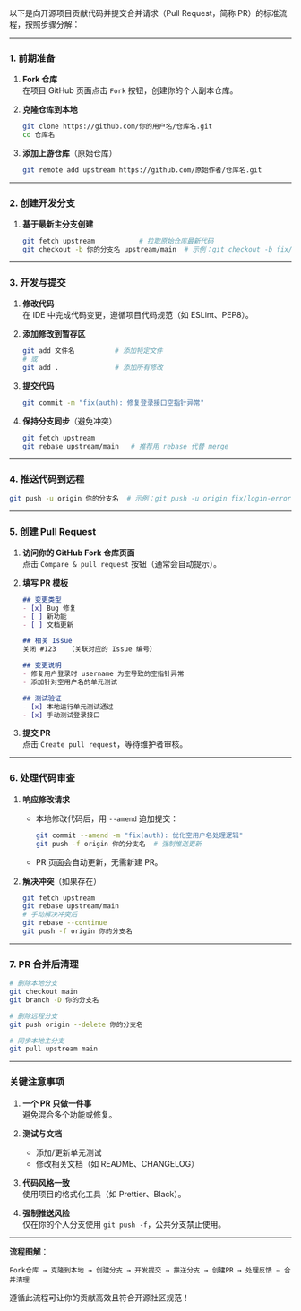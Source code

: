 以下是向开源项目贡献代码并提交合并请求（Pull Request，简称 PR）的标准流程，按照步骤分解：

---

### **1. 前期准备**
1. **Fork 仓库**  
   在项目 GitHub 页面点击 `Fork` 按钮，创建你的个人副本仓库。

2. **克隆仓库到本地**  
   ```bash
   git clone https://github.com/你的用户名/仓库名.git
   cd 仓库名
   ```

3. **添加上游仓库**（原始仓库）  
   ```bash
   git remote add upstream https://github.com/原始作者/仓库名.git
   ```

---

### **2. 创建开发分支**
1. **基于最新主分支创建**  
   ```bash
   git fetch upstream           # 拉取原始仓库最新代码
   git checkout -b 你的分支名 upstream/main  # 示例：git checkout -b fix/login-error upstream/main
   ```

---

### **3. 开发与提交**
1. **修改代码**  
   在 IDE 中完成代码变更，遵循项目代码规范（如 ESLint、PEP8）。

2. **添加修改到暂存区**  
   ```bash
   git add 文件名          # 添加特定文件
   # 或
   git add .              # 添加所有修改
   ```

3. **提交代码**    
   ```bash
   git commit -m "fix(auth): 修复登录接口空指针异常"
   ```

4. **保持分支同步**（避免冲突）  
   ```bash
   git fetch upstream
   git rebase upstream/main   # 推荐用 rebase 代替 merge
   ```

---

### **4. 推送代码到远程**
```bash
git push -u origin 你的分支名  # 示例：git push -u origin fix/login-error
```

---

### **5. 创建 Pull Request**
1. **访问你的 GitHub Fork 仓库页面**  
   点击 `Compare & pull request` 按钮（通常会自动提示）。

2. **填写 PR 模板**  
   ```markdown
   ## 变更类型
   - [x] Bug 修复
   - [ ] 新功能
   - [ ] 文档更新

   ## 相关 Issue
   关闭 #123   （关联对应的 Issue 编号）

   ## 变更说明
   - 修复用户登录时 username 为空导致的空指针异常
   - 添加针对空用户名的单元测试

   ## 测试验证
   - [x] 本地运行单元测试通过
   - [x] 手动测试登录接口
   ```

3. **提交 PR**  
   点击 `Create pull request`，等待维护者审核。

---

### **6. 处理代码审查**
1. **响应修改请求**  
   - 本地修改代码后，用 `--amend` 追加提交：  
     ```bash
     git commit --amend -m "fix(auth): 优化空用户名处理逻辑"
     git push -f origin 你的分支名  # 强制推送更新
     ```
   - PR 页面会自动更新，无需新建 PR。

2. **解决冲突**（如果存在）  
   ```bash
   git fetch upstream
   git rebase upstream/main
   # 手动解决冲突后
   git rebase --continue
   git push -f origin 你的分支名
   ```

---

### **7. PR 合并后清理**
```bash
# 删除本地分支
git checkout main
git branch -D 你的分支名

# 删除远程分支
git push origin --delete 你的分支名

# 同步本地主分支
git pull upstream main
```

---

### **关键注意事项**
1. **一个 PR 只做一件事**  
   避免混合多个功能或修复。

2. **测试与文档**  
   - 添加/更新单元测试  
   - 修改相关文档（如 README、CHANGELOG）

3. **代码风格一致**  
   使用项目的格式化工具（如 Prettier、Black）。

4. **强制推送风险**  
   仅在你的个人分支使用 `git push -f`，公共分支禁止使用。

---

**流程图解**：  
```  
Fork仓库 → 克隆到本地 → 创建分支 → 开发提交 → 推送分支 → 创建PR → 处理反馈 → 合并清理  
```  

遵循此流程可让你的贡献高效且符合开源社区规范！
